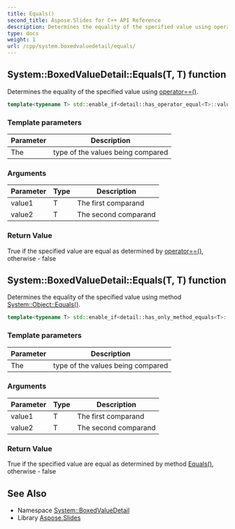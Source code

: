```yaml
---
title: Equals()
second_title: Aspose.Slides for C++ API Reference
description: Determines the equality of the specified value using operator==().
type: docs
weight: 1
url: /cpp/system.boxedvaluedetail/equals/
---
```

## System::BoxedValueDetail::Equals(T, T) function


Determines the equality of the specified value using [operator==()](../../system/operator_equal_equal/).

```cpp
template<typename T> std::enable_if<detail::has_operator_equal<T>::value, bool>::type System::BoxedValueDetail::Equals(T value1, T value2)
```


### Template parameters

| Parameter | Description |
| --- | --- |
| The | type of the values being compared |

### Arguments

| Parameter | Type | Description |
| --- | --- | --- |
| value1 | T | The first comparand |
| value2 | T | The second comparand |

### Return Value

True if the specified value are equal as determined by [operator==()](../../system/operator_equal_equal/), otherwise - false

## System::BoxedValueDetail::Equals(T, T) function


Determines the equality of the specified value using method [System::Object::Equals()](../../system/object/equals/).

```cpp
template<typename T> std::enable_if<detail::has_only_method_equals<T>::value, bool>::type System::BoxedValueDetail::Equals(T value1, T value2)
```


### Template parameters

| Parameter | Description |
| --- | --- |
| The | type of the values being compared |

### Arguments

| Parameter | Type | Description |
| --- | --- | --- |
| value1 | T | The first comparand |
| value2 | T | The second comparand |

### Return Value

True if the specified value are equal as determined by method [Equals()](./), otherwise - false

## See Also

* Namespace [System::BoxedValueDetail](./)
* Library [Aspose.Slides](../)